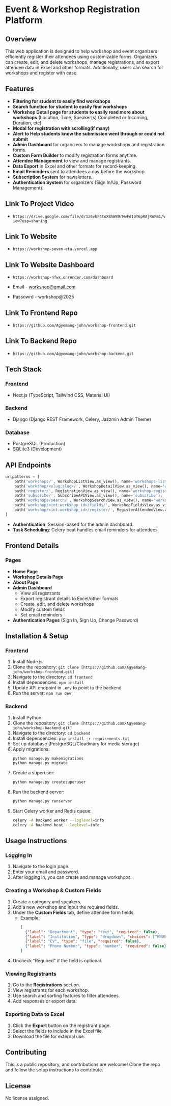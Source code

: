 # Event & Workshop Registration Platform

## Overview
This web application is designed to help workshop and event organizers efficiently register their attendees using customizable forms. Organizers can create, edit, and delete workshops, manage registrations, and export attendee data in Excel and other formats. Additionally, users can search for workshops and register with ease.

## Features
- **Filtering for student to easily find workshops** 
- **Search function for student to easily find workshops** 
- **Workshop Detail page for students to easily read more about workshops** (Location, Time, Speaker(s) Completed or Incoming, Duration, etc)
- **Modal for registration with scrolling(if many)** 
- **Alert to Help students know the submission went through or could not submit** 
- **Admin Dashboard** for organizers to manage workshops and registration forms.
- **Custom Form Builder** to modify registration forms anytime.
- **Attendee Management** to view and manage registrants.
- **Data Export** in Excel and other formats for record-keeping.
- **Email Reminders** sent to attendees a day before the workshop.
- **Subscription System** for newsletters.
- **Authentication System** for organizers (Sign In/Up, Password Management).

## Link To Project Video
- `https://drive.google.com/file/d/1z6vbF4toXBhW89rMwFd10Y6pRAjRnFm1/view?usp=sharing`

## Link To Website
- `https://workshop-seven-eta.vercel.app`

## Link To Website Dashboard
- `https://workshop-nfwx.onrender.com/dashboard`

- Email - workshop@gmail.com
- Passowrd - workshop@2025


## Link To Frontend Repo
- `https://github.com/Agyemang-john/workshop-frontend.git`

## Link To Backend Repo
- `https://github.com/Agyemang-john/workshop-backend.git`


## Tech Stack
### Frontend
- Next.js (TypeScript, Tailwind CSS, Material UI)

### Backend
- Django (Django REST Framework, Celery, Jazzmin Admin Theme)

### Database
- PostgreSQL (Production)
- SQLite3 (Development)

## API Endpoints
```python
urlpatterns = [
    path('workshops/', WorkshopListView.as_view(), name='workshops-list'),
    path('workshop/<slug:slug>/', WorkshopDetailView.as_view(), name='workshop-detail'),
    path('register/', RegistrationView.as_view(), name='workshop-register'),
    path('subscribe/', SubscribeAPIView.as_view(), name='subscribe'),
    path('workshops/search/', WorkshopSearchView.as_view(), name='workshop-search'),
    path('workshop/<int:workshop_id>/fields/', WorkshopFieldsView.as_view(), name='workshop-fields'),
    path('workshop/<int:workshop_id>/register/', RegisterAttendeeView.as_view(), name='workshop-register'),
]
```
- **Authentication**: Session-based for the admin dashboard.
- **Task Scheduling**: Celery beat handles email reminders for attendees.

## Frontend Details
### Pages
- **Home Page**
- **Workshop Details Page**
- **About Page**
- **Admin Dashboard**
  - View all registrants
  - Export registrant details to Excel/other formats
  - Create, edit, and delete workshops
  - Modify custom fields
  - Set email reminders
- **Authentication Pages** (Sign In, Sign Up, Change Password)

## Installation & Setup
### Frontend
1. Install Node.js
2. Clone the repository: `git clone [https://github.com/Agyemang-john/workshop-frontend.git]`
3. Navigate to the directory: `cd frontend`
4. Install dependencies: `npm install`
5. Update API endpoint in `.env` to point to the backend
6. Run the server: `npm run dev`

### Backend
1. Install Python
2. Clone the repository: `git clone [https://github.com/Agyemang-john/workshop-backend.git]`
3. Navigate to the directory: `cd backend`
4. Install dependencies: `pip install -r requirements.txt`
5. Set up database (PostgreSQL/Cloudinary for media storage)
6. Apply migrations:
   ```sh
   python manage.py makemigrations
   python manage.py migrate
   ```
7. Create a superuser:
   ```sh
   python manage.py createsuperuser
   ```
8. Run the backend server:
   ```sh
   python manage.py runserver
   ```
9. Start Celery worker and Redis queue:
   ```sh
   celery -A backend worker --loglevel=info
   celery -A backend beat --loglevel=info
   ```

## Usage Instructions
### Logging In
1. Navigate to the login page.
2. Enter your email and password.
3. After logging in, you can create and manage workshops.

### Creating a Workshop & Custom Fields
1. Create a category and speakers.
2. Add a new workshop and input the required fields.
3. Under the **Custom Fields** tab, define attendee form fields.
   - Example:
     ```json
     [
       {"label": "Department", "type": "text", "required": false},
       {"label": "Institution", "type": "dropdown", "choices": ["KNUST", "UCC", "UG"]},
       {"label": "CV", "type": "file", "required": false},
       {"label": "Phone Number", "type": "number", "required": false}
     ]
     ```
4. Uncheck "Required" if the field is optional.

### Viewing Registrants
1. Go to the **Registrations** section.
2. View registrants for each workshop.
3. Use search and sorting features to filter attendees.
4. Add responses or export data.

### Exporting Data to Excel
1. Click the **Export** button on the registrant page.
2. Select the fields to include in the Excel file.
3. Download the file for external use.

## Contributing
This is a public repository, and contributions are welcome! Clone the repo and follow the setup instructions to contribute.

## License
No license assigned.

